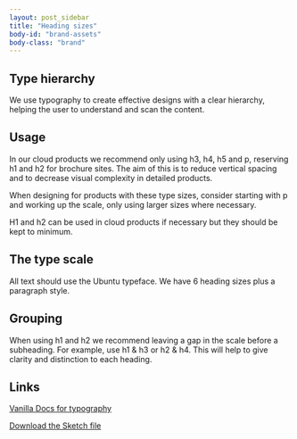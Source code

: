 ```yaml
---
layout: post_sidebar
title: "Heading sizes"
body-id: "brand-assets"
body-class: "brand"
---
```

<div class="p-strip is-shallow">
	<div class="row">
	  <div class="col-8">
	    <h2 id="our-sass-framework">Type hierarchy</h2>
	    <p>We use typography to create effective designs with a clear hierarchy, helping the user to understand and scan the content.</p>
	  </div>
	</div>
</div>

<div class="p-strip is-shallow">
  <div class="row">
    <div class="col-8">
      <h2 id="our-work-practices">Usage</h2>
      <p>In our cloud products we recommend only using h3, h4, h5 and p, reserving h1 and h2 for brochure sites. The aim of this is to reduce vertical spacing and to decrease visual complexity in detailed products.</p>
      <p>When designing for products with these type sizes, consider starting with p and working up the scale, only using larger sizes where necessary.</p>
      <p>H1 and h2 can be used in cloud products if necessary but they should be kept to minimum.</p>
    </div>
  </div>
</div>

<div class="p-strip is-shallow">
  <div class="row">
    <div class="col-8">
      <h2 id="our-work-practices">The type scale</h2>
      <p>All text should use the Ubuntu typeface. We have 6 heading sizes plus a paragraph style.</p>
    </div>
  </div>
</div>

<div class="p-strip is-shallow is-bordered">
  <div class="row">
    <div class="col-8">
      <h2 id="our-work-practices">Grouping</h2>
      <p>When using h1 and h2 we recommend leaving a gap in the scale before a subheading. For example, use h1 & h3 or h2 & h4. This will help to give clarity and distinction to each heading.</p>
    </div>
  </div>
</div>

<div class="p-strip is-shallow">
  <div class="row">
    <div class="col-8">
      <h2>Links</h2>
			<p><a href="https://docs.vanillaframework.io/en/base/typography">Vanilla Docs for typography</a></p>
      <p><a href="#" class="p-button--brand">Download the Sketch file</a></p>
    </div>
  </div>
</div>